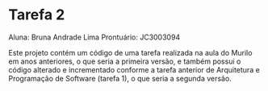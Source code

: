 # Tarefa 2

Aluna: Bruna Andrade Lima
Prontuário: JC3003094

Este projeto contém um código de uma tarefa realizada na aula do Murilo em anos anteriores, o que seria a primeira versão, e também possui o código alterado e incrementado conforme a tarefa anterior de Arquitetura e Programação de Software (tarefa 1), o que seria a segunda versão.

